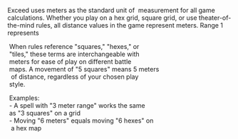 Exceed uses meters as the standard unit of  measurement for all game calculations. Whether you play on a hex grid, square grid, or use theater-of-the-mind rules, all distance values in the game represent meters. 
Range 1 represents 
  
 When rules reference "squares," "hexes," or  
 "tiles," these terms are interchangeable with  
 meters for ease of play on different battle  
 maps. A movement of "5 squares" means 5 meters  
  of distance, regardless of your chosen play  
 style.  
  
 Examples:  
 - A spell with "3 meter range" works the same  
 as "3 squares" on a grid  
 - Moving "6 meters" equals moving "6 hexes" on  
  a hex map